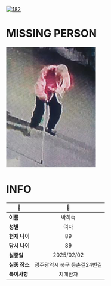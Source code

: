 [![182](https://img.shields.io/badge/%EC%8B%A4%EC%A2%85%EC%8B%A0%EA%B3%A0%EB%8A%94%20%EA%B5%AD%EB%B2%88%EC%97%86%EC%9D%B4-182-blue)](http://safe182.go.kr/index.do)

# MISSING PERSON

<img src="./missing_person.jpg">

# INFO

|🔑|💎|
|--|:--:|
|**이름**|박희숙|
|**성별**|여자|
|**현재 나이**|89|
|**당시 나이**|89|
|**실종일**|2025/02/02|
|**실종 장소**|광주광역시 북구 등촌길24번길 |
|**특이사항**|치매환자|
